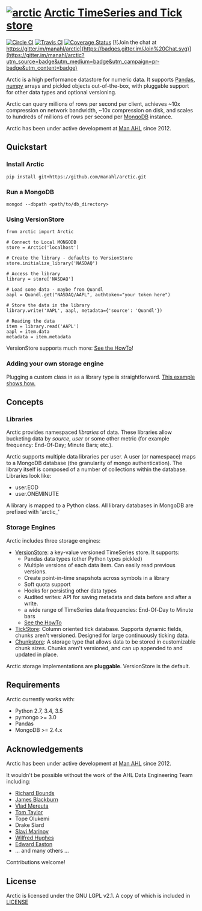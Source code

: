 # [![arctic](logo/arctic_50.png)](https://github.com/manahl/arctic) [Arctic TimeSeries and Tick store](https://github.com/manahl/arctic)


[![Circle CI](https://circleci.com/gh/manahl/arctic.svg?style=shield)](https://circleci.com/gh/manahl/arctic)
[![Travis CI](https://travis-ci.org/manahl/arctic.svg?branch=master)](https://travis-ci.org/manahl/arctic)
[![Coverage Status](https://coveralls.io/repos/github/manahl/arctic/badge.svg?branch=master)](https://coveralls.io/github/manahl/arctic?branch=master)
[![Join the chat at https://gitter.im/manahl/arctic](https://badges.gitter.im/Join%20Chat.svg)](https://gitter.im/manahl/arctic?utm_source=badge&utm_medium=badge&utm_campaign=pr-badge&utm_content=badge)

Arctic is a high performance datastore for numeric data. It supports [Pandas](http://pandas.pydata.org/),
[numpy](http://www.numpy.org/) arrays and pickled objects out-of-the-box, with pluggable support for
other data types and optional versioning.

Arctic can query millions of rows per second per client, achieves ~10x compression on network bandwidth,
~10x compression on disk, and scales to hundreds of millions of rows per second per
[MongoDB](https://www.mongodb.org/) instance.

Arctic has been under active development at [Man AHL](http://www.ahl.com/) since 2012.

## Quickstart

### Install Arctic

```
pip install git+https://github.com/manahl/arctic.git
```

### Run a MongoDB

```
mongod --dbpath <path/to/db_directory>
```

### Using VersionStore

```
from arctic import Arctic

# Connect to Local MONGODB
store = Arctic('localhost')

# Create the library - defaults to VersionStore
store.initialize_library('NASDAQ')

# Access the library
library = store['NASDAQ']

# Load some data - maybe from Quandl
aapl = Quandl.get("NASDAQ/AAPL", authtoken="your token here")

# Store the data in the library
library.write('AAPL', aapl, metadata={'source': 'Quandl'})

# Reading the data
item = library.read('AAPL')
aapl = item.data
metadata = item.metadata
```

VersionStore supports much more: [See the HowTo](howtos/how_to_use_arctic.py)!


### Adding your own storage engine

Plugging a custom class in as a library type is straightforward. [This example
shows how.](howtos/how_to_custom_arctic_library.py)



## Concepts

### Libraries

Arctic provides namespaced *libraries* of data.  These libraries allow
bucketing data by *source*, *user* or some other metric (for example frequency:
End-Of-Day; Minute Bars; etc.).

Arctic supports multiple data libraries per user.  A user (or namespace)
maps to a MongoDB database (the granularity of mongo authentication).  The library
itself is composed of a number of collections within the database. Libraries look like:

  * user.EOD
  * user.ONEMINUTE

A library is mapped to a Python class.  All library databases in MongoDB are prefixed with 'arctic_'

### Storage Engines

Arctic includes three storage engines:

  * [VersionStore](arctic/store/version_store.py): a key-value versioned TimeSeries store. It supports:
      * Pandas data types (other Python types pickled)
      * Multiple versions of each data item. Can easily read previous versions.
      * Create point-in-time snapshots across symbols in a library
      * Soft quota support
      * Hooks for persisting other data types
      * Audited writes: API for saving metadata and data before and after a write.
      * a wide range of TimeSeries data frequencies: End-Of-Day to Minute bars
      * [See the HowTo](howtos/how_to_use_arctic.py)
  * [TickStore](arctic/tickstore/tickstore.py): Column oriented tick database.  Supports
    dynamic fields, chunks aren't versioned. Designed for large continuously ticking data.
  * [Chunkstore](arctic/chunkstore/chunkstore.py): A storage type that allows data to be stored in customizable chunk sizes. Chunks
    aren't versioned, and can up appended to and updated in place. 

Arctic storage implementations are **pluggable**.  VersionStore is the default.


## Requirements

Arctic currently works with:

 * Python 2.7, 3.4, 3.5
 * pymongo >= 3.0
 * Pandas
 * MongoDB >= 2.4.x


## Acknowledgements

Arctic has been under active development at [Man AHL](http://www.ahl.com/) since 2012.

It wouldn't be possible without the work of the AHL Data Engineering Team including:

 * [Richard Bounds](https://github.com/richardbounds)
 * [James Blackburn](https://github.com/jamesblackburn)
 * [Vlad Mereuta](https://github.com/vmereuta)
 * [Tom Taylor](https://github.com/TomTaylorLondon)
 * Tope Olukemi
 * Drake Siard
 * [Slavi Marinov](https://github.com/slavi)
 * [Wilfred Hughes](https://github.com/wilfred)
 * [Edward Easton](https://github.com/eeaston)
 * ... and many others ...

Contributions welcome!

## License

Arctic is licensed under the GNU LGPL v2.1.  A copy of which is included in [LICENSE](LICENSE)
